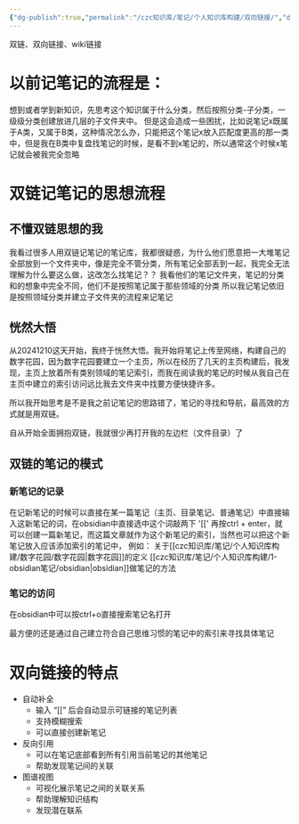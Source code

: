 ```yaml
---
{"dg-publish":true,"permalink":"/czc知识库/笔记/个人知识库构建/双向链接/","dgPassFrontmatter":true,"created":"2024-12-10T17:49:40.942+08:00","updated":"2024-12-10T19:57:03.521+08:00"}
---
```




双链、双向链接、wiki链接
# 以前记笔记的流程是：

想到或者学到新知识，先思考这个知识属于什么分类，然后按照分类-子分类，一级级分类创建放进几层的子文件夹中。
但是这会造成一些困扰，比如说笔记x既属于A类，又属于B类，这种情况怎么办，只能把这个笔记x放入匹配度更高的那一类中，但是我在B类中复盘找笔记的时候，是看不到x笔记的，所以通常这个时候x笔记就会被我完全忽略


# 双链记笔记的思想流程

## 不懂双链思想的我

我看过很多人用双链记笔记的笔记库，我都很疑惑，为什么他们愿意把一大堆笔记全部放到一个文件夹中，像是完全不管分类，所有笔记全部丢到一起，我完全无法理解为什么要这么做，这改怎么找笔记？？
我看他们的笔记文件夹，笔记的分类和的想象中完全不同，他们不是按照笔记属于那些领域的分类
所以我记笔记依旧是按照领域分类并建立子文件夹的流程来记笔记

## 恍然大悟

从20241210这天开始，我终于恍然大悟。我开始将笔记上传至网络，构建自己的数字花园，因为数字花园要建立一个主页，所以在经历了几天的主页构建后，我发现，主页上放着所有类别领域的笔记索引，而我在阅读我的笔记的时候从我自己在主页中建立的索引访问远比我去文件夹中找要方便快捷许多。

所以我开始思考是不是我之前记笔记的思路错了，笔记的寻找和导航，最高效的方式就是用双链。

自从开始全面拥抱双链，我就很少再打开我的左边栏（文件目录）了
## 双链的笔记的模式

### 新笔记的记录

在记新笔记的时候可以直接在某一篇笔记（主页、目录笔记、普通笔记）中直接输入这新笔记的词，在obsidian中直接选中这个词敲两下 '\[\[' 再按ctrl + enter，就可以创建一篇新笔记，而这篇文章就作为这个新笔记的索引，当然也可以把这个新笔记放入应该添加索引的笔记中，
例如：
关于[[czc知识库/笔记/个人知识库构建/数字花园/数字花园\|数字花园]]的定义
[[czc知识库/笔记/个人知识库构建/1-obsidian笔记/obsidian\|obsidian]]做笔记的方法

### 笔记的访问

在obsidian中可以按ctrl+o直接搜索笔记名打开

最方便的还是通过自己建立符合自己思维习惯的笔记中的索引来寻找具体笔记

# 双向链接的特点

- 自动补全
	- 输入 “\[\[” 后会自动显示可链接的笔记列表
	- 支持模糊搜索
	- 可以直接创建新笔记
- 反向引用
	- 可以在笔记底部看到所有引用当前笔记的其他笔记
	- 帮助发现笔记间的关联
- 图谱视图
	- 可视化展示笔记之间的关联关系
	- 帮助理解知识结构
	- 发现潜在联系
